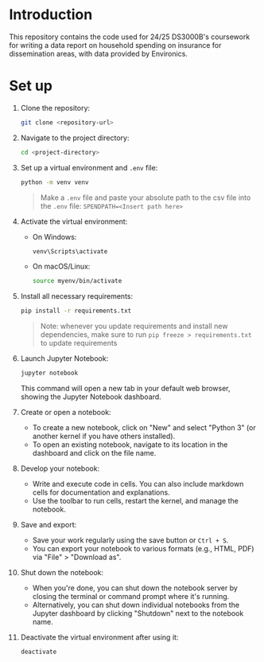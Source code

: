 # Introduction

This repository contains the code used for 24/25 DS3000B's coursework for writing a data report on household spending on insurance for dissemination areas, with data provided by Environics.

# Set up

1. Clone the repository:

   ```bash
   git clone <repository-url>
   ```

2. Navigate to the project directory:

   ```bash
   cd <project-directory>
   ```

3. Set up a virtual environment and `.env` file:

   ```bash
   python -m venv venv
   ```

   > Make a `.env` file and paste your absolute path to the csv file into the `.env` file: `SPENDPATH=<Insert path here>`

4. Activate the virtual environment:
   - On Windows:

     ```bash
     venv\Scripts\activate
     ```

   - On macOS/Linux:

     ```bash
     source myenv/bin/activate
     ```

5. Install all necessary requirements:

   ```bash
   pip install -r requirements.txt
   ```

   > Note: whenever you update requirements and install new dependencies, make sure to run `pip freeze > requirements.txt` to update requirements

6. Launch Jupyter Notebook:

   ```bash
   jupyter notebook
   ```

   This command will open a new tab in your default web browser, showing the Jupyter Notebook dashboard.

7. Create or open a notebook:
   - To create a new notebook, click on "New" and select "Python 3" (or another kernel if you have others installed).
   - To open an existing notebook, navigate to its location in the dashboard and click on the file name.

8. Develop your notebook:
   - Write and execute code in cells. You can also include markdown cells for documentation and explanations.
   - Use the toolbar to run cells, restart the kernel, and manage the notebook.

9. Save and export:
   - Save your work regularly using the save button or `Ctrl + S`.
   - You can export your notebook to various formats (e.g., HTML, PDF) via "File" > "Download as".

10. Shut down the notebook:
    - When you're done, you can shut down the notebook server by closing the terminal or command prompt where it's running.
    - Alternatively, you can shut down individual notebooks from the Jupyter dashboard by clicking "Shutdown" next to the notebook name.

11. Deactivate the virtual environment after using it:

    ```bash
    deactivate
    ```
